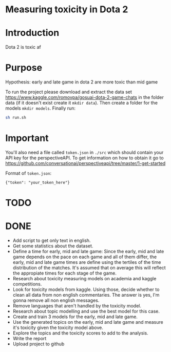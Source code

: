 # Measuring toxicity in Dota 2

# Introduction
Dota 2 is toxic af

# Purpose
Hypothesis: early and late game in dota 2 are more toxic than mid game

To run the project please download and extract the data set https://www.kaggle.com/romovpa/gosuai-dota-2-game-chats
in the folder data (if it doesn't exist create it `mkdir data`). Then create a folder for the models `mkdir models`.
Finally run:

```bash
sh run.sh
```
# Important
You'll also need a file called `token.json` in `./src` which should contain your API key for the perspectiveAPI.
To get information on how to obtain it go to https://github.com/conversationai/perspectiveapi/tree/master/1-get-started

Format of `token.json`:

```
{"token": "your_token_here"}
```

# TODO

# DONE
- Add script to get only text in english.
- Get some statistics about the dataset.
- Define a time for early, mid and late game: Since the early, mid and late game depends on the pace on each game and all of them differ, the early, mid and late game times are define using the tertiles of the time distribution of the matches. It's assumed that on average this will reflect the appropiate times for each stage of the game.
- Research about toxicity measuring models on academia and kaggle competitions.
- Look for toxicity models from kaggle. Using those, decide whether to clean all data from non english commentaries. The answer is yes, I'm gonna remove all non english messages.
- Remove languages that aren't handled by the toxicity model.
- Research about topic modelling and use the best model for this case.
- Create and train 3 models for the early, mid and late game.
- Use the generated topics on the early, mid and late game and measure it's toxicity given the toxicity model above.
- Explore the topics and the toxicity scores to add to the analysis.
- Write the report
- Upload project to github
